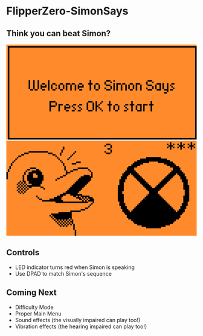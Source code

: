 # FlipperZero-SimonSays
## Think you can beat Simon?

![Main Menu showing text that says "Welcome to Simon Says. Press OK to start"](Screenshot_MainMenu.png) ![Image of Dolphin telling the sequence](Screenshot_InGame.png)


 ## Controls
 - LED indicator turns red when Simon is speaking
 - Use DPAD to match Simon's sequence

 ## Coming Next
 - Difficulty Mode
 - Proper Main Menu
 - Sound effects (the visually impaired can play too!)
 - Vibration effects (the hearing impaired can play too!)